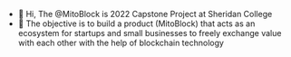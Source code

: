 - 👋 Hi, The @MitoBlock is 2022 Capstone Project at Sheridan College
- 👀 The objective is to build a product (MitoBlock) that acts as an ecosystem for startups and small businesses to freely exchange value with each other with the help of blockchain technology
